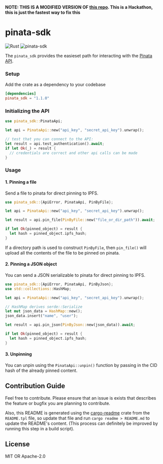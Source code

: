 **NOTE: THIS IS A MODIFIED VERSION OF [this repo](https://github.com/perfectmak/pinata-sdk/tree/master). This is a Hackathon, this is just the fastest way to fix this**

# pinata-sdk

![Rust](https://github.com/perfectmak/pinata-sdk/workflows/Rust/badge.svg)
![pinata-sdk](https://docs.rs/pinata-sdk/badge.svg)

The `pinata_sdk` provides the easieset path for interacting with the [Pinata API](https://pinata.cloud/documentation#GettingStarted).

### Setup

Add the crate as a dependency to your codebase

```toml
[dependencies]
pinata_sdk = "1.1.0"
```

### Initializing the API
```rust
use pinata_sdk::PinataApi;

let api = PinataApi::new("api_key", "secret_api_key").unwrap();

// test that you can connect to the API:
let result = api.test_authentication().await;
if let Ok(_) = result {
  // credentials are correct and other api calls can be made
}
```

### Usage

#### 1. Pinning a file

Send a file to pinata for direct pinning to IPFS.

```rust
use pinata_sdk::{ApiError, PinataApi, PinByFile};

let api = PinataApi::new("api_key", "secret_api_key").unwrap();

let result = api.pin_file(PinByFile::new("file_or_dir_path")).await;

if let Ok(pinned_object) = result {
  let hash = pinned_object.ipfs_hash;
}
```

If a directory path is used to construct `PinByFile`, then `pin_file()` will upload all the contents
of the file to be pinned on pinata.

#### 2. Pinning a JSON object

You can send a JSON serializable to pinata for direct pinning to IPFS.

```rust
use pinata_sdk::{ApiError, PinataApi, PinByJson};
use std::collections::HashMap;

let api = PinataApi::new("api_key", "secret_api_key").unwrap();

// HashMap derives serde::Serialize
let mut json_data = HashMap::new();
json_data.insert("name", "user");

let result = api.pin_json(PinByJson::new(json_data)).await;

if let Ok(pinned_object) = result {
  let hash = pinned_object.ipfs_hash;
}
```

#### 3. Unpinning

You can unpin using the `PinataApi::unpin()` function by passing in the CID hash of the already
pinned content.


## Contribution Guide

Feel free to contribute. Please ensure that an issue is exists that describes the feature or bugfix you are planning to contribute.

Also, this README is generated using the [cargo-readme](https://github.com/livioribeiro/cargo-readme) crate from the `README.tpl` file, so 
update that file and run `cargo readme > README.md` to update the README's content. (This process can definitely be improved by running this 
step in a build script).

## License

MIT OR Apache-2.0
